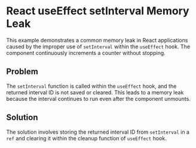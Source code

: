 # React useEffect setInterval Memory Leak
This example demonstrates a common memory leak in React applications caused by the improper use of `setInterval` within the `useEffect` hook.  The component continuously increments a counter without stopping.

## Problem
The `setInterval` function is called within the `useEffect` hook, and the returned interval ID is not saved or cleared.  This leads to a memory leak because the interval continues to run even after the component unmounts.

## Solution
The solution involves storing the returned interval ID from `setInterval` in a `ref` and clearing it within the cleanup function of `useEffect` hook.
